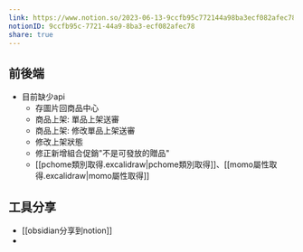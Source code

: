 ```yaml
---
link: https://www.notion.so/2023-06-13-9ccfb95c772144a98ba3ecf082afec78
notionID: 9ccfb95c-7721-44a9-8ba3-ecf082afec78
share: true
---
```

## 前後端

- 目前缺少api
	- 存圖片回商品中心
	- 商品上架: 單品上架送審
	- 商品上架: 修改單品上架送審
	- 修改上架狀態
	- 修正新增組合促銷"不是可發放的贈品"
	- [[pchome類別取得.excalidraw|pchome類別取得]]、[[momo屬性取得.excalidraw|momo屬性取得]]
## 工具分享
- [[obsidian分享到notion]]
- 
